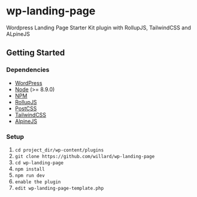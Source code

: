 # wp-landing-page
 Wordpress Landing Page Starter Kit plugin with RollupJS, TailwindCSS and ALpineJS

## Getting Started

### Dependencies

* [WordPress](https://wordpress.org/)
* [Node](https://nodejs.org/) (>= 8.9.0)
* [NPM](https://www.npmjs.com/)
* [RollupJS](https://rollupjs.org/guide/en/)
* [PostCSS](https://postcss.org/)
* [TailwindCSS](https://tailwindcss.com/)
* [AlpineJS](https://github.com/alpinejs/alpine)

### Setup
1.  `cd project_dir/wp-content/plugins`
1.  `git clone https://github.com/willard/wp-landing-page`
1.  `cd wp-landing-page`
1.  `npm install`
1.  `npm run dev`
1.  `enable the plugin`
1.  `edit wp-landing-page-template.php`
